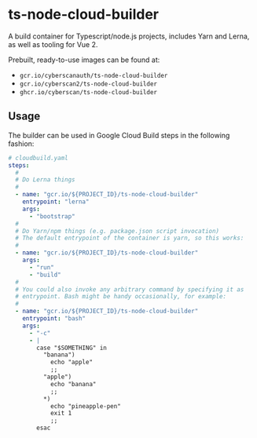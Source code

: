 # ts-node-cloud-builder

A build container for Typescript/node.js projects, includes Yarn and Lerna, as well as tooling for Vue 2.

Prebuilt, ready-to-use images can be found at:

- `gcr.io/cyberscanauth/ts-node-cloud-builder`
- `gcr.io/cyberscan2/ts-node-cloud-builder`
- `ghcr.io/cyberscan/ts-node-cloud-builder`

## Usage

The builder can be used in Google Cloud Build steps in the following fashion:

```yaml
# cloudbuild.yaml
steps:
  #
  # Do Lerna things
  #
  - name: "gcr.io/${PROJECT_ID}/ts-node-cloud-builder"
    entrypoint: "lerna"
    args:
      - "bootstrap"
  #
  # Do Yarn/npm things (e.g. package.json script invocation)
  # The default entrypoint of the container is yarn, so this works:
  #
  - name: "gcr.io/${PROJECT_ID}/ts-node-cloud-builder"
    args:
      - "run"
      - "build"
  #
  # You could also invoke any arbitrary command by specifying it as
  # entrypoint. Bash might be handy occasionally, for example:
  #
  - name: "gcr.io/${PROJECT_ID}/ts-node-cloud-builder"
    entrypoint: "bash"
    args:
      - "-c"
      - |
        case "$SOMETHING" in
          "banana")
            echo "apple"
            ;;
          "apple")
            echo "banana"
            ;;
          *)
            echo "pineapple-pen"
            exit 1
            ;;
        esac
```
